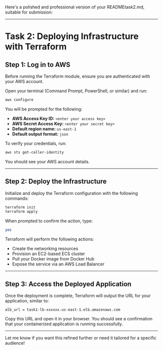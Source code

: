 Here's a polished and professional version of your READMEtask2.md, suitable for submission:

---

# Task 2: Deploying Infrastructure with Terraform

## Step 1: Log in to AWS

Before running the Terraform module, ensure you are authenticated with your AWS account.

Open your terminal (Command Prompt, PowerShell, or similar) and run:

```bash
aws configure
```

You will be prompted for the following:

- **AWS Access Key ID:**        `<enter your access key>`
- **AWS Secret Access Key:**    `<enter your secret key>`
- **Default region name:**      `us-east-1`
- **Default output format:**    `json`



To verify your credentials, run:

```bash
aws sts get-caller-identity
```

You should see your AWS account details.

---

## Step 2: Deploy the Infrastructure

Initialize and deploy the Terraform configuration with the following commands:

```bash
terraform init
terraform apply
```

When prompted to confirm the action, type:

```bash
yes
```

Terraform will perform the following actions:

- Create the networking resources
- Provision an EC2-based ECS cluster
- Pull your Docker image from Docker Hub
- Expose the service via an AWS Load Balancer

---

## Step 3: Access the Deployed Application

Once the deployment is complete, Terraform will output the URL for your application, similar to:

```
alb_url = task1-lb-xxxxxx.us-east-1.elb.amazonaws.com
```

Copy this URL and open it in your browser. You should see a confirmation that your containerized application is running successfully.

---

Let me know if you want this refined further or need it tailored for a specific audience!

